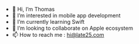 - 👋 Hi, I’m Thomas
- 👀 I’m interested in mobile app development
- 🌱 I’m currently learning Swift
- 💞️ I’m looking to collaborate on Apple ecosystem
- 📫 How to reach me : hi@late25.com

<!---
gemini-crocket/gemini-crocket is a ✨ special ✨ repository because its `README.md` (this file) appears on your GitHub profile.
You can click the Preview link to take a look at your changes.
--->
